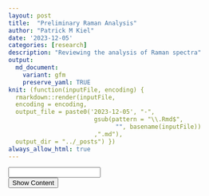 ```yaml
---
layout: post
title:  "Preliminary Raman Analysis"
author: "Patrick M Kiel"
date: '2023-12-05'
categories: [research]
description: "Reviewing the analysis of Raman spectra"
output:
  md_document:
    variant: gfm
    preserve_yaml: TRUE
knit: (function(inputFile, encoding) {
  rmarkdown::render(inputFile, 
  encoding = encoding, 
  output_file = paste0('2023-12-05', "-",
                        gsub(pattern = "\\.Rmd$",
                              "", basename(inputFile))
                        ,".md"), 
  output_dir = "../_posts") })
always_allow_html: true
---
```


<script type="text/javascript">
window.onload = function() {
    //query string in the password
    const urlParams = new URLSearchParams(window.location.search);
    const pass = urlParams.get('pass')
    document.getElementById("password").value = pass;
};

function verify() {
  <!-- set the password here -->
  if (document.getElementById('password').value === 'soup') {
    document.getElementById('HIDDENDIV').classList.remove("hidden"); 
    document.getElementById('credentials').classList.add("hidden"); // Hide the div containing the credentials
  } else {
    alert('Invalid Password! You cannot view this content.');
    password.setSelectionRange(0, password.value.length);
  }
  return false;
}
</script>

<style type="text/css">
/*Change content Display */
.hidden {
  display: none;
}
img {
margin: 0 auto;
}
table {
    width: 90%;
    border: 0px solid #fff;
    border-collapse: collapse;
    overflow-x: auto;
    margin: 0 auto;
    display: block;
}
</style>
<!-- The password box -->

<div id="credentials">

<input type="text" id="password" onkeydown="if (event.keyCode == 13) verify()" />
<br/>
<input id="button" type="button" value="Show Content" onclick="verify()" />

</div>

<!-- The content we want to show after password -->

<div id="HIDDENDIV" class="hidden" markdown="1">

<!-- Place all chunks, text, etc here as you would a normal RMarkdown document -->

# Overview

Raman is a spectroscopic technique which measures inelastic light
scattering due to vibrational energy within and between molecules. In
practice, Raman can provide important information regarding the
identification and chemical composition of minerals. It’s also proposed
that Raman can derive the fluid characteristics from which a mineral was
formed (DeCarlo *et al* 2017). As in all spectroscopy techniques, we are
characterizing distinct peaks. For calcium carbonates, we are most
interested in the *v1* peak at ~1085 $cm^{-1}$ (some literature on CCA
look at high-magnesium calcite *v1* peak at 1089 $cm^{-1}$), which
corresponds to the symmetric stretching of the carbonate C-O bond. The
width of this v1 peak denotes higher disorder, which may correlate with
supersaturated solutions and faster reaction kinetics (i.e. crystal
formation).

Raman has successfully been used to describe biogenic calcium carbonates
and mineralogical conformations under various perturbations. Kamenos *et
al.* (2013) observed decreases in v1 peak width as ambient seawater pCO2
increased and further noticed marked decreases in peak width when the
pCO2 was rapidly increased compared to a gradual increase in pCO2.
Follow up work by this research team further supported this linear
relationship between pCO2 concentration and v1 peak width in CCA
cultured under multiple pCO2 scenarios, and they have since proposed
Raman as a tool for paleoclimate reconstructions (Pauly *et al.* 2014).

Corals calcify from an internal fluid, which is composed of external
seawater which has been altered to promote calcification. The
differential modifications of this calcifying fluid by different coral
species may explain the species-specific sensitivity to ocean
acidification and has been an active area of research for over a decade.
Recently, Tom DeCarlo has published numerous papers using Raman to
characterize corals’ calcifying fluid aragonite saturation state. Given
the background above, DeCarlo *et al.* (2017) built a regression of *v1*
FWHM of abiogenic aragonites precipitated at known aragonite saturation
states in the lab. They have applied this logarithmic regression to
calculate the calcifying fluid aragonite saturation state of corals from
experiments culturing corals under temperature and CO2 stress and from
field experiments, cores, and a widely accepted paleoclimate coral CRM
(JCp-1). To highlight a few notable findings from their Raman work:

1.  They were able to identify diurnal, night-day patterns of increasing
    *v1* FWHM ($\Omega_{cf}$) corresponding to light-enhanced
    calcification, highlighting the high spatial resolution available
    with Raman (DeCarlo *et al.* 2019);
2.  They combined Raman spectroscopy data with boron isotopes and
    elemental geochemistry to constrain calcium concentrations of the
    calcifying fluid. In *Pocillopora damicornis* cultured under high
    pCO2, they observed a nearly 25% increase in \[$Ca_2$\]cf and
    constant calcification rates. They propose increasing calcium
    concentrations of the calcifying fluid as an alternative mechanism
    to maintain aragonite saturation states despite decreasing carbonate
    concentrations (Decarlo et al., 2018);
3.  They used Raman on live corals held in seawater filled containers,
    showcasing the ability to study corals *in vivo* (DeCarlo *et al.*
    2019).

Recently, work by Kellock *et al.* (2022) have highlighted the role of
organic content in modifying the FWHM of coral’s v1 peak, muddying the
interpretation of FWHM as a proxy for coral calcification response to
OA. Aspartic acid is the largest concentration of amino acids in coral
skeletons, and the authors noticed that when concentrations ≥ 1mM were
included in lab-created aragonite, there was a significant increase in
the v1 FWHM.

All in all, Raman has a number of advantages compared to other
biogeochemial tools commonly used to study coral calcification
mechanisms including high spatial resolution, minimal sample
preparation, non-destructive sampling, and ability to use Raman on live
coral.

Nevertheless, there are some shortcomings of Raman. Raman is sensitive
to fluoresence from organics (mitigated here by cleaning samples in
buffered $H_2O_2$), Raman machines will each produce slightly different
spectra, and quantitative analysis of Raman is influenced by spectral
resolution, which itself is influenced by many factors intrinsic to
different spectrometers and user-chosen parameters. We can overcome some
of these shortcomings by using a daily peak position calibration and a
peak width calibration of CRMs. Daily peak calibration is standard
practice and was performed for all shown spectra. We will attempt to use
JcP-1 as the aragonite peak-width calibration, since DeCarlo *et al.*
published 440 spectra, which we can accept as the “standard/true”
values.

## Bibliography of Raman used for biogenic calcium carbonates

1.  Kamenos NA, Burdett HL, Aloisio E, Findlay HS, Martin S, Longbone C,
    Dunn J, Widdicombe S, Calosi P. 2013. Coralline algal structure is
    more sensitive to rate, rather than the magnitude, of ocean
    acidification. Global Change Biology. 19(12):3621–3628.
    <https://doi.org/10.1111/gcb.12351>
2.  Kamenos NA, Perna G, Gambi MC, Micheli F, Kroeker KJ. 2016.
    Coralline algae in a naturally acidified ecosystem persist by
    maintaining control of skeletal mineralogy and size. Proceedings of
    the Royal Society B: Biological Sciences. 283(1840):20161159.
    <https://doi.org/10.1098/rspb.2016.1159>
3.  Hennige SJ, Wicks LC, Kamenos NA, Perna G, Findlay HS, Roberts
    JM. 2015. Hidden impacts of ocean acidification to live and dead
    coral framework. Proceedings of the Royal Society B: Biological
    Sciences. 282(1813):20150990.
    <https://doi.org/10.1098/rspb.2015.0990>
4.  Pauly M, Kamenos NA, Donohue P, LeDrew E. 2015. Coralline algal Mg-O
    bond strength as a marine pCO2 proxy. Geology. 43(3):267–270.
    <https://doi.org/10.1130/G36386.1>
5.  DeCarlo TM, Ross CL, McCulloch M. 2019. Diurnal cycles of coral
    calcifying fluid aragonite saturation state. Marine Biology.
    166(3):1–6. <https://doi.org/10.1007/s00227-019-3468-6>
6.  Decarlo TM, Comeau S, Cornwall CE, McCulloch MT. 2018. Coral
    resistance to ocean acidification linked to increased calcium at the
    site of calcification. Proceedings of the Royal Society B:
    Biological Sciences. 285(1878).
    <https://doi.org/10.1098/rspb.2018.0564>
7.  DeCarlo TM, Comeau S, Cornwall CE, Gajdzik L, Guagliardo P, Sadekov
    A, Thillainath EC, Trotter J, McCulloch M. 2019. Investigating
    marine bio‐calcification mechanisms in a changing ocean with in vivo
    and high‐resolution ex vivo Raman spectroscopy. Global Change
    Biology. 25(5):1877–1888. <https://doi.org/10.1111/gcb.14579>
8.  Kellock C, Castillo Alvarez MC, Finch A, Penkman K, Kröger R, Clog
    M, Allison N. 2022. Optimising a method for aragonite precipitation
    in simulated biogenic calcification media. PLoS One.
    17(12):e0278627. <https://doi.org/10.1371/journal.pone.0278627>

# Peak Identification

To ensure the collected Raman spectra were characteristic of aragonite,
an extended peak of the entire region (0-4000 $cm^{-1}$) was collected
once per sample on a haphazardly chosen grain. The following peak
characteristics were identified:

1.  v1 peak @ ~1085 (calcium carbonate)
2.  v4 peak @ ~700-708 (aragonite), @ ~712 (calcite)
3.  double v4 peak (aragonite)
4.  v2 peak @ ~280 (calcite), 210 (aragonite)

# Data Analysis

Raman peaks of solid samples can be closely approximated with a Gaussian
curve, from which the peak area, full-width at half maximum (FWHM), and
peak position can be easily extracted. DeCarlo *et al.* 2017 released R
code which calculates a Gaussian curve and the three peak parameters for
the v1 peak. Spectroscopy is commonly analyzed with proprietary
software, such as Origin Pro, and I used this software and its standard
operating protocols to compare to the DeCarlo method. Finally, I
analyzed the data in a third, open-source way by modifying the DeCarlo
routine and implementing similar data processing steps from the
OpenSpecy package to closely approximate the Origin Pro Routine.

In summary, I analyzed the data in three ways,

1.  Modified DeCarlo Routine - SNV normalization (identical to
    Z-scores), create Gaussian curve
2.  Kiel Routine - subtract baseline with a 5th order polynomial, SNV
    normalization, create Gaussian curve
3.  Origin Pro Routine - subtract baseline with asymmetric least squares
    smoothing baseline, SNV normalization, create Gaussian curve

The only modification of the original DeCarlo Routine was the
incorporation of an SNV normalization step to remove peak intensity
artifacts and make spectra more comparable across Raman spectrometers.
The Kiel Routine is identical to the Modified DeCarlo Routine, except it
incorporates a baseline subtraction step.

There is a small difference in the Gaussian fit between the Origin Pro
and the two open source scripting routines. Origin Pro uses this form of
the Gaussian curve, $$y = y_0 + ke ^\frac{-(x-p)^2}{2s^2}$$ while the
two open source scripting routines incorporate an m term, which
corresponds to the slope of the background intensity $$
y = y_0 + mx + ke ^\frac{-(x-p)^2}{2s^2}
$$

where y is the intensity, $y_0$ is the background intensity, x is the
Raman shift, m is the background slope, k is the peak height, p is the
peak position (in Raman shift numbers), and s is the standard deviation.
The FWHM of the Gaussian curve is calculated by,
$FWHM = 2s\sqrt{2ln(2)}$ and the area of the Gaussian curve is
calculated by, $A =1.064467\times FWHM \times \text{peak height}$. In R,
a non-linear least squares approach is used to fit the Gaussian model to
the measured intensity data.

When the baseline has been subtracted or in an otherwise cleaned
spectra, m is approximately 0 and the two Gaussian forms are identical.

I did not smooth the data in any of these analysis routines as is
customary for visualization purposes, since smoothing is not recommended
for quantitative analysis unless absolutely necessary (due to random
peaks, low SNR).

## JCp-1 Results

<h5>
Figure 1. Comparison of analysis routine for four peak parameters
</h5>
<img src="/notebook/images/RamanPrelim/jcpAnalysis-1.png" width="90%" style="display: block; margin: auto;" />
<h5>
Table 1. Determinants for each method including coefficient of variation
(%CV = precision), and relative standard error (%rse = precision, %
accuracy, and systematic error correction
</h5>

# A tibble: 12 × 6

# Groups: metric \[4\]

metric method cv rse JcP1_accuracy JcP1_sysCorrection <chr> <chr> <dbl>
<dbl> <dbl> <dbl> 1 fwhm DeCarloRoutine 2.64 0.476 89.6 0.364 2 fwhm
KielRoutine 2.67 0.47 86.7 0.494 3 fwhm OriginProRoutine 2.68 0.428 82.7
0.625 4 peakArea DeCarloRoutine 15.4 3.35 69.5 14.9  
5 peakArea KielRoutine 5.86 0.623 63.9 21.4  
6 peakArea OriginProRoutine 5.41 0.4 57.2 24.9  
7 peakInt DeCarloRoutine 15.2 3.20 82.1 2.34 8 peakInt KielRoutine 5.45
0.479 79.9 3.02 9 peakInt OriginProRoutine 5.70 0.504 78.2 3.31 10
peakPos DeCarloRoutine 0.009 0.002 99.9 -1.61 11 peakPos KielRoutine
0.008 0.002 99.9 -1.62 12 peakPos OriginProRoutine 0.011 0.002 99.9
-1.40 The FWHM of the DeCarlo *et al.* (2017) spectra is consistently
less than the FWHM we measured for the JcP-1 CRM, with a difference
ranging between 0.364-0.625, which grants an accuracy of 89.6-82.7%.
However, the precision of each analysis routine produces a comparable CV
between 2.64-2.68%. There is a general increase in measured FWHM when
using the Kiel routine and Origin Pro routine compared to the DeCarlo
Routine regardless of dataset, while the difference between the Kiel
Routine and the Origin Pro Routine are comparably small.

For peak area, the Kiel routine and Origin Pro routine produce
comparable results with higher precision, 5.86% and 5.41%, but sacrifice
accuracy, 63.87% and 57.22%, respectively compared to the DeCarlo
routine, which has a precision of 15.41% and an accuracy of 69.48%.

For peak intensity, the DeCarlo routine had the greatest variability,
with a precision of 15.1%. The accuracy’s were approximately comparable
for all three methods, ranging from 78.2-82.1%. There was further
variability in the DeCarlo dataset compared to the spectra we collected.
The DeCarlo dataset also had on average less peak intensity than our
measured peak intensity. A likely source for these dataset differences
is the laser excitation energy. I measured data with the laser set to
100% intensity to maximize the signal to noise ratio, while the DeCarlo
dataset was measured with a 1% intensity laser.

For peak position, all three methods had excellent accuracy and
precision, with a positional difference of approximately 1.4 - 1.62
$cm^{-1}$ with a precision of approximately 0.01%.

There are two main points which need to be kept in mind when thinking of
these accuracy and precision numbers. First, I only measured 10 spectra
of JCP-1, while the DeCarlo dataset is comprised of 440 spectra (2-3
spectra are rejected due to poor spectral quality). Relative standard
error (RSE) should be a better comparison of precision when the N varies
significantly, but the conclusions remain the same when using RSE or CV
in the table above. I plan to measure at least 10 spectra (will shoot
for 25 going forward) during each Raman session to correct that day’s
data. I will revisit this accuracy analysis and pool all measured
spectra to compare against the DeCarlo dataset. Second, JCP-1 has been
phased out of the biogeochemical community since there was large
variability and it was deemed not sufficient for climate quality
reconstructions of pH from coral. Thus, the biogeochemistry community
has shifted to synthetic simulated coral standards, which has led to
increased accuracy and inter-lab comparisons. This seems obvious since
JCP-1 is a single large *Porites* colony that was collected from the
wild and subsequently ground in a ball-mill to a homogenized powder.
Thus a given aragonite grain from this homogenized sample may be
compositionally distinct from another grain due to overall decreases in
aragonite saturation state (OA effect), seasonal and daily changes in
aragonite saturation state, sampling location within colony, etc.

Therefore, I am not choosing a routine method solely based on accuracy
as the grains measured by DeCarlo may very well have different peak
properties than the grains I am measuring. With an average cv across
measurements of 3.49% and an average accuracy of 82.6%, I will proceed
to use the Kiel Routine for all subsequent analyses. For comparison, the
DeCarlo routine had an average cv of 8.3% and an average accuracy of
85.3%. Thus, I will subtract 0.494 from all FWHM measurements to enable
the use of DeCarlo’s abiotic samples and aragonite saturation state
curve.

## Reanalysis of DeCarlo’s Abiotic Spectra

DeCarlo created abiogenic aragonite samples in the lab. These were then
measured on a Raman spectrometer at Woods Hole for initial analysis,
re-analyzed at the University of Westrn Australia (UWA), and then
re-analyzed again at Hawaii Pacific Univeristy. I am going to ignore the
Woods Hole measurements as these have not been extensively used for
DeCarlo’s Raman work. The measurements and generated calibration curve
at UWA have been extensively used. Further, the JcP measurements from
above were all measured on the UWA setup. I am purposefully including
the new Hawaii Pacific University measurements as it is nearly the exact
same Renishaw Raman setup that is available at FIU in Dr. Prasad’s lab
and was used forDeCarlo’s most recent publication.

The goal with this analysis is to recreate two calibration curves from
these two datasets of DeCarlo’s abiotic aragonite using the Kiel Routine
outlined above. I will then compare to the two published calibration
curves.D17 denotes the published JCP1 and abiogenic spectra from DeCarlo
*et al.* (2017) and MD23 denotes the abiogenic spectra from Mantanona &
DeCarlo (2023).

Unfortunately MD23 did not measure the JCP1 CRM, however, they did
measure the same seven abiogenic aragonite grains, which is a more
powerful correction than a single CRM. Here, we will align the MD23
measurements to the D17 measurements with both an OLS regression and an
estimation of systematic error assuming the D17 measurements are the
“true/standard” measurements (i.e. subtract a constant).

Systematic error of 0.463, which is quite similar and within the
estimate to our JCP1 derived systematic error of 0.494. This gives me
great confidence that the measurements on Dr. Prasad’s spectrometer
closely approximate the measurements on Dr. DeCarlo’s spectrometer in
Hawaii. These values both differ, however, from the values measured on
the WITEC spectrometer at UWA. Alternatively we can use the OLS
regression to fit the fwhm_MD23 to the values measured in D17 using the
equation, MD23_fitted = 1.288 \* MD23_raw - 1.745.

<h5>
Figure 2. Violin plots of measured abiogenic aragonite FWHM in
<strong>A</strong> D17 and <strong>B</strong> MD23
</h5>

<img src="/notebook/images/RamanPrelim/abiotic graphs-1.png" width="90%" style="display: block; margin: auto;" />

<h5>
Table 2. FWHM means for the two datasets for each abiogenic sample along
with the known aragonite saturation state
</h5>

# A tibble: 7 × 5

sample omega fwhm_MD23 fwhm_D17 diff <chr> <dbl> <dbl> <dbl> <dbl> 1 53
10 4.20 3.68 0.514 2 50 11 4.26 3.74 0.527 3 37 14 4.30 3.78 0.521 4 1F
16 4.44 4.00 0.440 5 10 19 4.58 4.11 0.468 6 25 24 4.59 4.18 0.411 7 12
30 4.77 4.41 0.359 We can now build the twwo calibration curves for
these datasets. I’ll also build 2 additional calibrations of the MD23
dataset, corrected to match the D17 dataset assuming a systematic error
(subtract constant) and an OLS reggression.

<h5>
Figure 3. Logarithim calibration curves from <strong>A</strong> raw
datasets and <strong>B</strong> corrected MD23 datasets
</h5>

<img src="/notebook/images/RamanPrelim/calibPlots-1.png" width="90%" style="display: block; margin: auto;" />

## Coral Analysis

\[1\] “Error: convergence not reached. Try adjusting ‘start’ values of
nls function” \[1\] “Error: convergence not reached. Try adjusting
‘start’ values of nls function” \[1\] “Error: convergence not reached.
Try adjusting ‘start’ values of nls function” \[1\] “Error: convergence
not reached. Try adjusting ‘start’ values of nls function”

<img src="/notebook/images/RamanPrelim/coralPlots-1.png" width="90%" style="display: block; margin: auto;" /><img src="/notebook/images/RamanPrelim/coralPlots-2.png" width="90%" style="display: block; margin: auto;" />

# Questions

1)  After not observing burning of sample at low power, we set the laser
    intensity to 100% to maximize signal without saturating the spectra.
    The prior literature used a laser intensity of 1%. While absolute
    laser output is a function of the specific laser power and the user
    chosen retarding percentage, I believe differences in absolute laser
    intensity should only alter intensity values of the spectra. By
    normalizing the spectra (SNV), this should account for differences
    in spectral intensity while maintaining relative peak intensities.
    Is this logic correct, or could the difference in intensity explain
    some of the differences in FWHM and peak positions?

10 seconds at 10%; 10 seconds at 50%

2)  Similarly, prior literature used a 20x objective, while we used a
    100x objective. Similar to above, I’d like to try and collect some
    spectra at 20x to compare. Do you expect to see any differences
    based on objective alone?

3)  I have come across a single paper that attempts to standardize FWHM
    across different machines by accounting for the spectral resolutions
    of each individual machine. DeCarlo *et al.* (2017) cites this paper
    by Nasdala *et al.*, which cites a paper by. However, DeCarlo does
    not use this method in any of his papers and I have not a, giving me
    the impression this practice is not widely accepted. Their method is
    as follows,

</div>

